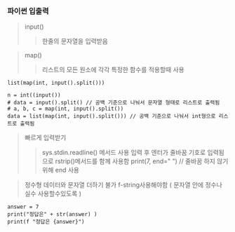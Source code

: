### 파이썬 입출력

> input()
>> 한줄의 문자열을 입력받음

> map()
>> 리스트의 모든 원소에 각각 특정한 함수를 적용할때 사용

    list(map(int, input().split()))
    
    n = int((input())
    # data = input().split() // 공백 기준으로 나눠서 문자열 형태로 리스트로 출력됨
    # a, b, c = map(int, input().split())
    data = list(map(int, input().split())) // 공백 기준으로 나눠서 int형으로 리스트로 출력됨
    
> 빠르게 입력받기 
>> sys.stdin.readline() 메서드 사용
>> 입력 후 엔터가 줄바꿈 기호로 입력됨으로 rstrip()메서드를 함께 사용함
>>  print(7, end=" ") // 줄바꿈 하지 않기 위해 end 사용 


> 정수형 데이터와 문자열 더하기 불가
> f-string사용해야함 ( 문자열 안에 정수나 실수 사용할수있도록 )

    answer = 7
    print("정답은" + str(answer) )
    print(f "정답은 {answer}")
    
